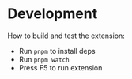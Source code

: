 # Development

How to build and test the extension:

- Run `pnpm` to install deps
- Run `pnpm watch`
- Press F5 to run extension
